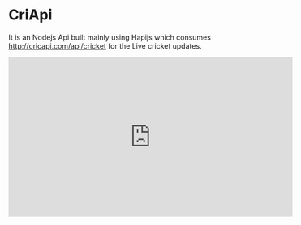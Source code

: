 # CriApi
It is an Nodejs Api built mainly using Hapijs which consumes http://cricapi.com/api/cricket for the Live cricket updates.


<iframe width="560" height="315" src="https://www.youtube.com/embed/owsfdh4gxyc" frameborder="0" allowfullscreen></iframe>
